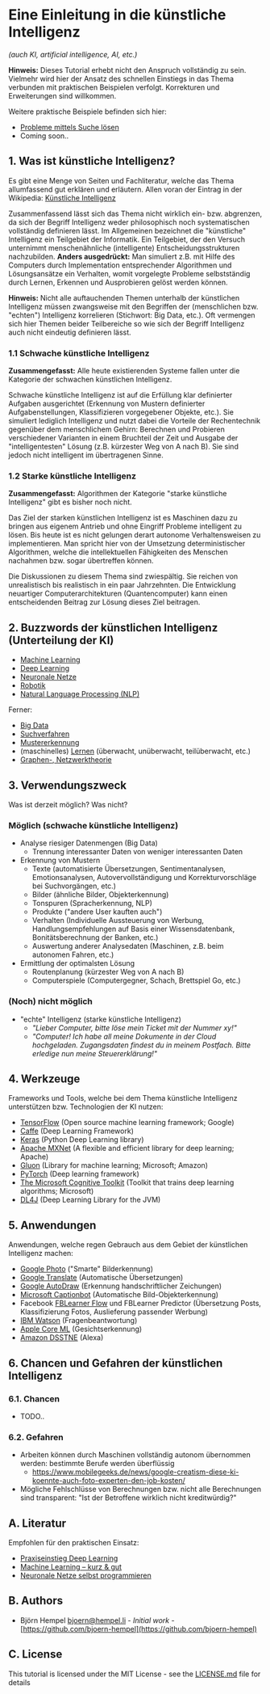 # Eine Einleitung in die künstliche Intelligenz

*(auch KI, artificial intelligence, AI, etc.)*

**Hinweis:** Dieses Tutorial erhebt nicht den Anspruch vollständig zu sein. Vielmehr wird hier der Ansatz des schnellen Einstiegs in das Thema verbunden mit praktischen Beispielen verfolgt. Korrekturen und Erweiterungen sind willkommen.

Weitere praktische Beispiele befinden sich hier:

* [Probleme mittels Suche lösen](https://github.com/friends-of-ai/solve-problems-by-searching)
* Coming soon..

<!-- 
## 0. Inhalte
-->

<!-- 
* [1. Was ist künstliche Intelligenz?](#user-content-1-was-ist-künstliche-intelligenz)
* [2. Unterteilung künstliche Intelligenz](#user-content-2-unterteilung-künstliche-intelligenz)
* [3. Verwendungszweck](#user-content-verwendungszweck)
* [4. Werkzeuge](#user-content-werkzeuge)
* [5. Anwendungen](#user-content-anwendungen)
--> 

## 1. Was ist künstliche Intelligenz?

Es gibt eine Menge von Seiten und Fachliteratur, welche das Thema allumfassend gut erklären und erläutern. Allen voran der Eintrag in der Wikipedia: [Künstliche Intelligenz](https://de.wikipedia.org/wiki/K%C3%BCnstliche_Intelligenz)

Zusammenfassend lässt sich das Thema nicht wirklich ein- bzw. abgrenzen, da sich der Begriff Intelligenz weder philosophisch noch systematischen vollständig definieren lässt. Im Allgemeinen bezeichnet die "künstliche" Intelligenz ein Teilgebiet der Informatik. Ein Teilgebiet, der den Versuch unternimmt menschenähnliche (intelligente) Entscheidungsstrukturen nachzubilden. **Anders ausgedrückt:** Man simuliert z.B. mit Hilfe des Computers durch Implementation entsprechender Algorithmen und Lösungsansätze ein Verhalten, womit vorgelegte Probleme selbstständig durch Lernen, Erkennen und Ausprobieren gelöst werden können.

**Hinweis:** Nicht alle auftauchenden Themen unterhalb der künstlichen Intelligenz müssen zwangsweise mit den Begriffen der (menschlichen bzw. "echten") Intelligenz korrelieren (Stichwort: Big Data, etc.). Oft vermengen sich hier Themen beider Teilbereiche so wie sich der Begriff Intelligenz auch nicht eindeutig definieren lässt.

### 1.1 Schwache künstliche Intelligenz

**Zusammengefasst:** Alle heute existierenden Systeme fallen unter die Kategorie der schwachen künstlichen Intelligenz.

Schwache künstliche Intelligenz ist auf die Erfüllung klar definierter Aufgaben ausgerichtet (Erkennung von Mustern definierter Aufgabenstellungen, Klassifizieren vorgegebener Objekte, etc.). Sie simuliert lediglich Intelligenz und nutzt dabei die Vorteile der Rechentechnik gegenüber dem menschlichem Gehirn: Berechnen und Probieren verschiedener Varianten in einem Bruchteil der Zeit und Ausgabe der "intelligentesten" Lösung (z.B. kürzester Weg von A nach B). Sie sind jedoch nicht intelligent im übertragenen Sinne.

### 1.2 Starke künstliche Intelligenz

**Zusammengefasst:** Algorithmen der Kategorie "starke künstliche Intelligenz" gibt es bisher noch nicht.

Das Ziel der starken künstlichen Intelligenz ist es Maschinen dazu zu bringen aus eigenem Antrieb und ohne Eingriff Probleme intelligent zu lösen. Bis heute ist es nicht gelungen derart autonome Verhaltensweisen zu implementieren. Man spricht hier von der Umsetzung deterministischer Algorithmen, welche die intellektuellen Fähigkeiten des Menschen nachahmen bzw. sogar übertreffen können.

Die Diskussionen zu diesem Thema sind zwiespältig. Sie reichen von unrealistisch bis realistisch in ein paar Jahrzehnten. Die Entwicklung neuartiger Computerarchitekturen (Quantencomputer) kann einen entscheidenden Beitrag zur Lösung dieses Ziel beitragen.

## 2. Buzzwords der künstlichen Intelligenz (Unterteilung der KI)

* [Machine Learning](https://de.wikipedia.org/wiki/Maschinelles_Lernen)
* [Deep Learning](https://de.wikipedia.org/wiki/Deep_Learning)
* [Neuronale Netze](https://de.wikipedia.org/wiki/Neuronales_Netz)
* [Robotik](https://de.wikipedia.org/wiki/Robotik)
* [Natural Language Processing (NLP)](https://en.wikipedia.org/wiki/Natural-language_processing)

Ferner:

* [Big Data](https://de.wikipedia.org/wiki/Big_Data)
* [Suchverfahren](https://de.wikipedia.org/wiki/Suchverfahren)
* [Mustererkennung](https://de.wikipedia.org/wiki/Mustererkennung)
* (maschinelles) [Lernen](https://de.wikipedia.org/wiki/Computational_Neuroscience) (überwacht, unüberwacht, teilüberwacht, etc.)
* [Graphen-, Netzwerktheorie](https://de.wikipedia.org/wiki/Graphentheorie)

## 3. Verwendungszweck

Was ist derzeit möglich? Was nicht?

### Möglich (schwache künstliche Intelligenz)

* Analyse riesiger Datenmengen (Big Data)
  * Trennung interessanter Daten von weniger interessanten Daten
* Erkennung von Mustern
  * Texte (automatisierte Übersetzungen, Sentimentanalysen, Emotionsanalysen, Autovervollständigung und Korrekturvorschläge bei Suchvorgängen, etc.)
  * Bilder (ähnliche Bilder, Objekterkennung)
  * Tonspuren (Spracherkennung, NLP)
  * Produkte ("andere User kauften auch")
  * Verhalten (Individuelle Aussteuerung von Werbung, Handlungsempfehlungen auf Basis einer Wissensdatenbank, Bonitätsberechnung der Banken, etc.)
  * Auswertung anderer Analysedaten (Maschinen, z.B. beim autonomen Fahren, etc.)
* Ermittlung der optimalsten Lösung
  * Routenplanung (kürzester Weg von A nach B)
  * Computerspiele (Computergegner, Schach, Brettspiel Go, etc.)
  
### (Noch) nicht möglich

* "echte" Intelligenz (starke künstliche Intelligenz)
  * *"Lieber Computer, bitte löse mein Ticket mit der Nummer xy!"*
  * *"Computer! Ich habe all meine Dokumente in der Cloud hochgeladen. Zugangsdaten findest du in meinem Postfach. Bitte erledige nun meine Steuererklärung!"*

## 4. Werkzeuge

Frameworks und Tools, welche bei dem Thema künstliche Intelligenz unterstützen bzw. Technologien der KI nutzen:

* [TensorFlow](https://www.tensorflow.org/) (Open source machine learning framework; Google)
* [Caffe](http://caffe.berkeleyvision.org) (Deep Learning Framework)
* [Keras](https://keras.io) (Python Deep Learning library)
* [Apache MXNet](https://mxnet.incubator.apache.org) (A flexible and efficient library for deep learning; Apache)
* [Gluon](https://aws.amazon.com/de/blogs/aws/introducing-gluon-a-new-library-for-machine-learning-from-aws-and-microsoft) (Library for machine learning; Microsoft; Amazon)
* [PyTorch](https://pytorch.org) (Deep learning framework)
* [The Microsoft Cognitive Toolkit](https://www.microsoft.com/en-us/cognitive-toolkit) (Toolkit that trains deep learning algorithms; Microsoft)
* [DL4J](https://deeplearning4j.org) (Deep Learning Library for the JVM)

## 5. Anwendungen

Anwendungen, welche regen Gebrauch aus dem Gebiet der künstlichen Intelligenz machen:

* [Google Photo](https://photos.google.com) ("Smarte" Bilderkennung)
* [Google Translate](https://translate.google.com) (Automatische Übersetzungen)
* [Google AutoDraw](https://www.autodraw.com) (Erkennung handschriftlicher Zeichungen)
* [Microsoft Captionbot](https://www.captionbot.ai) (Automatische Bild-Objekterkennung)
* Facebook [FBLearner Flow](https://code.facebook.com/posts/1072626246134461/introducing-fblearner-flow-facebook-s-ai-backbone/) und FBLearner Predictor (Übersetzung Posts, Klassifizierung Fotos, Auslieferung passender Werbung)
* [IBM Watson](https://de.wikipedia.org/wiki/Watson_(K%C3%BCnstliche_Intelligenz)) (Fragenbeantwortung)
* [Apple Core ML](https://developer.apple.com/documentation/coreml) (Gesichtserkennung)
* [Amazon DSSTNE](https://github.com/amzn/amazon-dsstne) (Alexa)

## 6. Chancen und Gefahren der künstlichen Intelligenz

### 6.1. Chancen

* TODO..

### 6.2. Gefahren

* Arbeiten können durch Maschinen vollständig autonom übernommen werden: bestimmte Berufe werden überflüssig
  * https://www.mobilegeeks.de/news/google-creatism-diese-ki-koennte-auch-foto-experten-den-job-kosten/
* Mögliche Fehlschlüsse von Berechnungen bzw. nicht alle Berechnungen sind transparent: "Ist der Betroffene wirklich nicht kreditwürdig?"

## A. Literatur

Empfohlen für den praktischen Einsatz:

* [Praxiseinstieg Deep Learning](https://www.oreilly.de/buecher/12840/9783960090540-praxiseinstieg-deep-learning.html)
* [Machine Learning – kurz & gut](https://www.oreilly.de/buecher/12870/9783960090526-machine-learning-%E2%80%93-kurz-%26-gut.html)
* [Neuronale Netze selbst programmieren](https://www.oreilly.de/buecher/12892/9783960090434-neuronale-netze-selbst-programmieren.html)

## B. Authors

* Björn Hempel <bjoern@hempel.li> - _Initial work_ - [https://github.com/bjoern-hempel](https://github.com/bjoern-hempel)

## C. License

This tutorial is licensed under the MIT License - see the [LICENSE.md](/LICENSE.md) file for details
